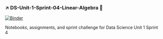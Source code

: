 ### :arrow_upper_right: DS-Unit-1-Sprint-04-Linear-Algebra :pencil:

[![Binder](https://mybinder.org/badge_logo.svg)](https://mybinder.org/v2/gh/hurshd0/DS-Unit-1-Sprint-4-Linear-Algebra.git/master)

Notebooks, assignments, and sprint challenge for Data Science Unit 1 Sprint 4
